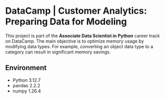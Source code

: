# DataCamp | Customer Analytics: Preparing Data for Modeling

This project is part of the **Associate Data Scientist in Python** career track on DataCamp. The main objective is to optimize memory usage by modifying data types. For example, converting an object data type to a category can result in significant memory savings.

## Environment

- Python 3.12.7
- pandas 2.2.2
- numpy 1.26.4
